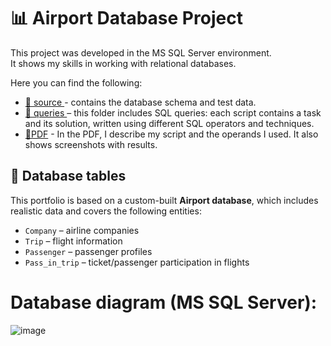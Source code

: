 # 📊 Airport Database Project

This project was developed in the MS SQL Server environment.<br>
It shows my skills in working with relational databases.

Here you can find the following:<br>
- <a href="" target="_blank"> 📂 source </a> - contains the database schema and test data.
- <a href="" target="_blank"> 📂 queries </a> – this folder includes SQL queries: each script contains a task and its solution, written using different SQL operators and techniques.
- <a href="" target="_">📄PDF</a> - In the PDF, I describe my script and the operands I used. It also shows screenshots with results.


## 📁 Database tables

This portfolio is based on a custom-built **Airport database**, which includes realistic data and covers the following entities:
- `Company` – airline companies
- `Trip` – flight information
- `Passenger` – passenger profiles
- `Pass_in_trip` – ticket/passenger participation in flights


# Database diagram (MS SQL Server):


![image](https://github.com/user-attachments/assets/00bd4bd7-0022-443f-beab-d028da7488ac)


